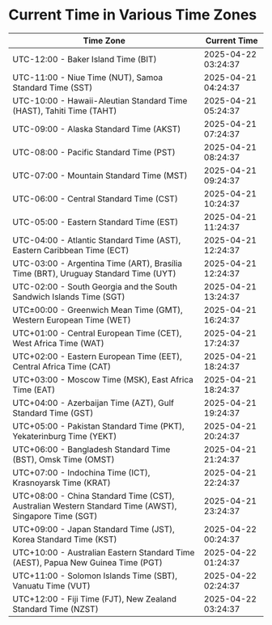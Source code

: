 # Current Time in Various Time Zones

| Time Zone | Current Time |
|-----------|--------------|
| UTC-12:00 - Baker Island Time (BIT) | 2025-04-22 03:24:37 |
| UTC-11:00 - Niue Time (NUT), Samoa Standard Time (SST) | 2025-04-21 04:24:37 |
| UTC-10:00 - Hawaii-Aleutian Standard Time (HAST), Tahiti Time (TAHT) | 2025-04-21 05:24:37 |
| UTC-09:00 - Alaska Standard Time (AKST) | 2025-04-21 07:24:37 |
| UTC-08:00 - Pacific Standard Time (PST) | 2025-04-21 08:24:37 |
| UTC-07:00 - Mountain Standard Time (MST) | 2025-04-21 09:24:37 |
| UTC-06:00 - Central Standard Time (CST) | 2025-04-21 10:24:37 |
| UTC-05:00 - Eastern Standard Time (EST) | 2025-04-21 11:24:37 |
| UTC-04:00 - Atlantic Standard Time (AST), Eastern Caribbean Time (ECT) | 2025-04-21 12:24:37 |
| UTC-03:00 - Argentina Time (ART), Brasília Time (BRT), Uruguay Standard Time (UYT) | 2025-04-21 12:24:37 |
| UTC-02:00 - South Georgia and the South Sandwich Islands Time (SGT) | 2025-04-21 13:24:37 |
| UTC±00:00 - Greenwich Mean Time (GMT), Western European Time (WET) | 2025-04-21 16:24:37 |
| UTC+01:00 - Central European Time (CET), West Africa Time (WAT) | 2025-04-21 17:24:37 |
| UTC+02:00 - Eastern European Time (EET), Central Africa Time (CAT) | 2025-04-21 18:24:37 |
| UTC+03:00 - Moscow Time (MSK), East Africa Time (EAT) | 2025-04-21 18:24:37 |
| UTC+04:00 - Azerbaijan Time (AZT), Gulf Standard Time (GST) | 2025-04-21 19:24:37 |
| UTC+05:00 - Pakistan Standard Time (PKT), Yekaterinburg Time (YEKT) | 2025-04-21 20:24:37 |
| UTC+06:00 - Bangladesh Standard Time (BST), Omsk Time (OMST) | 2025-04-21 21:24:37 |
| UTC+07:00 - Indochina Time (ICT), Krasnoyarsk Time (KRAT) | 2025-04-21 22:24:37 |
| UTC+08:00 - China Standard Time (CST), Australian Western Standard Time (AWST), Singapore Time (SGT) | 2025-04-21 23:24:37 |
| UTC+09:00 - Japan Standard Time (JST), Korea Standard Time (KST) | 2025-04-22 00:24:37 |
| UTC+10:00 - Australian Eastern Standard Time (AEST), Papua New Guinea Time (PGT) | 2025-04-22 01:24:37 |
| UTC+11:00 - Solomon Islands Time (SBT), Vanuatu Time (VUT) | 2025-04-22 02:24:37 |
| UTC+12:00 - Fiji Time (FJT), New Zealand Standard Time (NZST) | 2025-04-22 03:24:37 |
